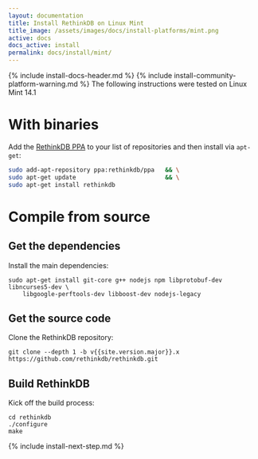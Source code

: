 ```yaml
---
layout: documentation
title: Install RethinkDB on Linux Mint
title_image: /assets/images/docs/install-platforms/mint.png
active: docs
docs_active: install
permalink: docs/install/mint/
---
```

{% include install-docs-header.md %}
{% include install-community-platform-warning.md %}
The following instructions were tested on Linux Mint 14.1

# With binaries #
Add the [RethinkDB PPA](https://launchpad.net/~rethinkdb/+archive/ppa) to your list of
repositories and then install via `apt-get`:  

```bash
sudo add-apt-repository ppa:rethinkdb/ppa   && \
sudo apt-get update                         && \
sudo apt-get install rethinkdb
```


# Compile from source #

## Get the dependencies ##
Install the main dependencies:

```
sudo apt-get install git-core g++ nodejs npm libprotobuf-dev libncurses5-dev \
    libgoogle-perftools-dev libboost-dev nodejs-legacy
```

## Get the source code ##
Clone the RethinkDB repository:

```
git clone --depth 1 -b v{{site.version.major}}.x https://github.com/rethinkdb/rethinkdb.git
```

## Build RethinkDB ##

Kick off the build process:

```
cd rethinkdb
./configure
make
```

{% include install-next-step.md %}
